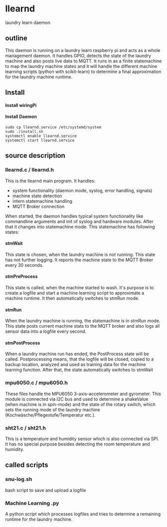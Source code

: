 # llearnd
laundry learn daemon

## outline
This daemon is running on a laundry learn raspberry pi and acts as a whole
management daemon. It handles GPIO, detects the state of the laundry machine
and also posts live data to MQTT. It runs in as a finite statemachine to
map the laundry machine states and it will handle the different machine learning
scripts (python with scikit-learn) to determine a final approximation for the
laundry machine runtime.

## Install
#### Install wiringPi
#### Install Daemon

```
sudo cp llearnd.service /etc/systemd/system
sudo ./install.sh
systemctl enable llearnd.service
systemctl start llearnd.service
```

## source description

### llearnd.c / llearnd.h
This is the llearnd main program. It handles:
* system functionality (daemon mode, syslog, error handling, signals)
* machine state detection
* intern statemachine handling
* MQTT Broker connection

When started, the daemon handles typical system functionality like commandline
arguments and init of syslog and hardware modules. After that it changes into
statemachine mode. This statemachine has following states:

#### stmWait
This state is chosen, when the laundry machine is *not* running. This state has
not further logging. It reports the machine state to the MQTT Broker every 30 seconds.


#### stmPreProcess
This state is called, when the machine started to wash. It's purpose is to create
a logfile and start a machine learning script to approximate a machine runtime.
It then automatically switches to stmRun mode.

#### stmRun
When the laundry machine is running, the statemachine is in stmRun mode. This
state posts current machine stats to the MQTT broker and also logs all sensor
data into a logfile every second.

#### stmPostProcess
When a laundry machine run has ended, the PostProcess state will be called.
Postprocessing means, that the logfile will be closed, copied to a backup
location, analyzed and used as training data for the machine learning function.
After that, the state automatically switches to stmWait

### mpu6050.c / mpu6050.h
These files handle the MPU6050 3-axis-accelerometer and gyrometer. This module
is connected via I2C bus and used to determine a shakeValue (when machine is
in spin-mode) and the state of the rotary switch, which sets the running mode
of the laundry machine (Kochwäsche/Pflegestufe/Temperatur etc.).

### sht21.c / sht21.h
This is a temperature and humidity sensor which is also connected via SPI. It has
no special purpose besides detecting the room temperature and humidity.


## called scripts
### snu-log.sh
bash script to save and upload a logfile
### Machine Learning .py
A python script which processes logfiles and tries to determine a remaining
runtime for the laundry machine.
